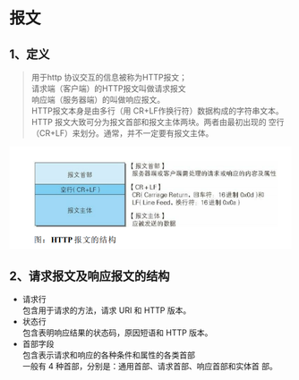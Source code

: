 # 报文
## 1、定义
>用于http 协议交互的信息被称为HTTP报文；  
请求端（客户端）的HTTP报文叫做请求报文  
响应端（服务器端）的叫做响应报文。  
HTTP报文本身是由多行（用 CR+LF作换行符）数据构成的字符串文本。  
HTTP 报文大致可分为报文首部和报文主体两块。两者由最初出现的
空行（CR+LF）来划分。通常，并不一定要有报文主体。

![](../img/4.png)

## 2、请求报文及响应报文的结构
- 请求行  
包含用于请求的方法，请求 URI 和 HTTP 版本。
- 状态行   
包含表明响应结果的状态码，原因短语和 HTTP 版本。  
- 首部字段  
包含表示请求和响应的各种条件和属性的各类首部  
一般有 4 种首部，分别是：通用首部、请求首部、响应首部和实体首
部。
